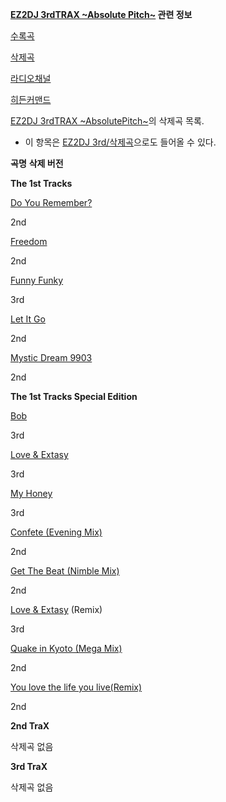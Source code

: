 **[EZ2DJ 3rdTRAX ~Absolute Pitch~](EZ2DJ%203rdTRAX%20%7EAbsolute%20Pitch%7E.md) 관련 정보**

[수록곡](EZ2DJ/%EC%88%98%EB%A1%9D%EA%B3%A1%20%EC%9D%BC%EB%9E%8C.md)

[삭제곡](EZ2DJ%203rdTRAX%20%7EAbsolute%20Pitch%7E/%EC%82%AD%EC%A0%9C%EA%B3%A1.md)

[라디오채널](EZ2DJ%203rdTRAX%20%7EAbsolute%20Pitch%7E/%EB%9D%BC%EB%94%94%EC%98%A4%EC%B1%84%EB%84%90.md)

[히든커맨드](EZ2DJ%203rdTRAX%20%7EAbsolute%20Pitch%7E/%ED%9E%88%EB%93%A0%EC%BB%A4%EB%A7%A8%EB%93%9C.md)

  
[EZ2DJ 3rdTRAX ~AbsolutePitch~](EZ2DJ%203rdTRAX%20%7EAbsolute%20Pitch%7E.md)의 삭제곡 목록.

  * 이 항목은 [EZ2DJ 3rd/삭제곡](EZ2DJ%203rd/%EC%82%AD%EC%A0%9C%EA%B3%A1.md)으로도 들어올 수 있다.  

**곡명**
**삭제 버전**

**The 1st Tracks**

[Do You Remember?](Do%20you%20remember.md)

2nd

[Freedom](Freedom.md)

2nd

[Funny Funky](Funny%20Funky.md)

3rd

[Let It Go](Let%20It%20Go.md)

2nd

[Mystic Dream 9903](Mystic%20Dream%209903.md)

2nd

**The 1st Tracks Special Edition**

[Bob](Bob.md)

3rd

[Love & Extasy](Love%20%26%20Extasy.md)

3rd

[My Honey](My%20Honey.md)

3rd

[Confete (Evening Mix)](Confete.md)

2nd

[Get The Beat (Nimble Mix)](Get%20the%20beat.md)

2nd

[Love & Extasy](Love%20%26%20Extasy.md) (Remix)

3rd

[Quake in Kyoto (Mega Mix)](Quake%20in%20Kyoto.md)

2nd

[You love the life you live(Remix)](You%20love%20the%20life%20you%20live.md)

2nd

**2nd TraX**

삭제곡 없음

**3rd TraX**

삭제곡 없음

